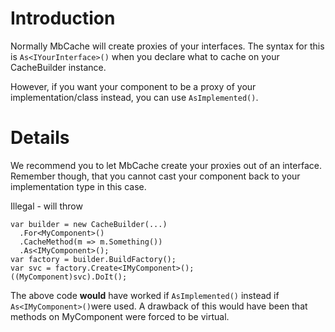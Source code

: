 # Introduction #

Normally MbCache will create proxies of your interfaces. The syntax for this is `As<IYourInterface>()` when you declare what to cache on your CacheBuilder instance.

However, if you want your component to be a proxy of your implementation/class instead, you can use `AsImplemented()`.


# Details #

We recommend you to let MbCache create your proxies out of an interface. Remember though, that you cannot cast your component back to your implementation type in this case.

Illegal - will throw
```
var builder = new CacheBuilder(...)
  .For<MyComponent>()
  .CacheMethod(m => m.Something())
  .As<IMyComponent>();
var factory = builder.BuildFactory();
var svc = factory.Create<IMyComponent>();
((MyComponent)svc).DoIt();
```

The above code **would** have worked if `AsImplemented()` instead if `As<IMyComponent>()`were used. A drawback of this would have been that methods on MyComponent were forced to be virtual.